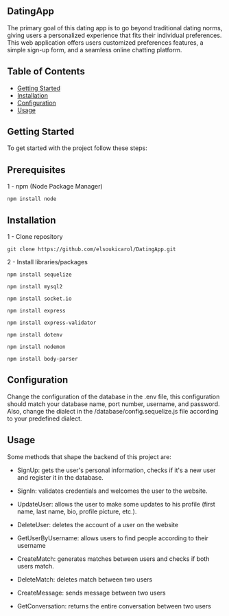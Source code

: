 ## DatingApp

The primary goal of this dating app is to go beyond traditional dating norms, 
giving users a personalized experience that fits their individual preferences.
This web application offers users customized preferences features, a simple 
sign-up form, and a seamless online chatting platform.

## Table of Contents

- [Getting Started](#getting-started)
- [Installation](#installation)
- [Configuration](#configuration)
- [Usage](#usage)

## Getting Started

To get started with the project follow these steps:

## Prerequisites

  1 - npm (Node Package Manager)

    npm install node

## Installation

  1 - Clone repository

    git clone https://github.com/elsoukicarol/DatingApp.git

  2 - Install libraries/packages

    npm install sequelize

    npm install mysql2

    npm install socket.io

    npm install express

    npm install express-validator

    npm install dotenv

    npm install nodemon

    npm install body-parser

  ## Configuration

  Change the configuration of the database in the .env file, this configuration 
  should match your database name, port number, username, and password. Also,
  change the dialect in the /database/config.sequelize.js file according to your 
  predefined dialect.

  ## Usage

 Some methods that shape the backend of this project are:

  * SignUp: gets the user's personal information, checks if it's a new user and
     register it in the database.

  * SignIn: validates credentials and welcomes the user to the website.

  * UpdateUser: allows the user to make some updates to his profile (first name,
    last name, bio, profile picture, etc.).

  * DeleteUser: deletes the account of a user on the website

  * GetUserByUsername: allows users to find people according to their username

  * CreateMatch: generates matches between users and checks if both users match.

  * DeleteMatch: deletes match between two users

  * CreateMessage: sends message between two users

  * GetConversation: returns the entire conversation between two users

